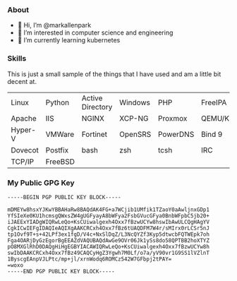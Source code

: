 ### About

- 👋 Hi, I’m @markallenpark
- 👀 I’m interested in computer science and engineering
- 🌱 I’m currently learning kubernetes

### Skills

This is just a small sample of the things that I have used and am a little bit decent at.

| | | | | | |
| :--- | :--- | :--- | :--- | :--- | :--- |
| Linux | Python | Active Directory | Windows | PHP | FreeIPA |
| Apache | IIS | NGINX | XCP-NG | Proxmox | QEMU/KVM |
| Hyper-V | VMWare | Fortinet | OpenSRS | PowerDNS | Bind 9 |
| Dovecot | Postfix | bash | zsh | tcsh | IRC |
| TCP/IP | FreeBSD | | | | |

### My Public GPG Key

```
-----BEGIN PGP PUBLIC KEY BLOCK-----

mDMEYw8hsxYJKwYBBAHaRw8BAQdAK4FG+a7WCjib1UMfik1TZaoY0aAwljnxGDp1
YfSIeXe0KU1hcmsgQWxsZW4gUGFyayA8bWFya2FsbGVucGFya0BnbWFpbC5jb20+
iJAEExYIADgWIQRwLeQo+KsCUiwalgexh4Oxx7fBzwUCYw8hswIbAwULCQgHAgYV
CgkICwIEFgIDAQIeAQIXgAAKCRCxh4Oxx7fBz6tUAQDFM7W4r/sMIrx0rLCSr5nJ
tp1Ovf9T+s+42LPf3ex1fgD/V4c+NxSlDqZ/L3NcQYZf3Kyp5dtwcbFQTWEpk7oh
Fga4OARjDyGzEgorBgEEAZdVAQUBAQdAwGe9OVr06Jk1ySs8do58QPTBB2hoXTYZ
pO8MXGlRhD0DAQgHiHgEGBYIACAWIQRwLeQo+KsCUiwalgexh4Oxx7fBzwUCYw8h
swIbDAAKCRCxh4Oxx7fBz49CAQCyHgZ3Ygwh7M0Lf/o7a/yV90vr1G9SS1lVZlnT
1ByscgEAnpVJLPtc/mp+jl/xrnWodq6ROMCz542W7GFbpj2tPAY=
=woxo
-----END PGP PUBLIC KEY BLOCK-----
```
